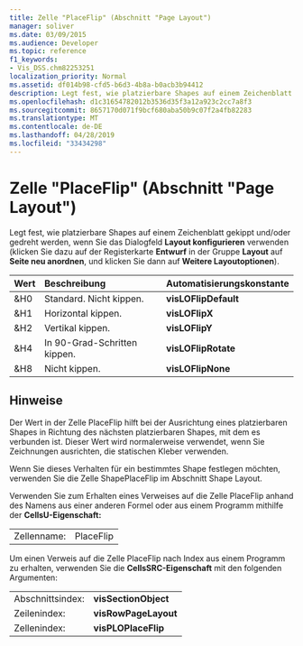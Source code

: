 ```yaml
---
title: Zelle "PlaceFlip" (Abschnitt "Page Layout")
manager: soliver
ms.date: 03/09/2015
ms.audience: Developer
ms.topic: reference
f1_keywords:
- Vis_DSS.chm82253251
localization_priority: Normal
ms.assetid: df014b98-cfd5-b6d3-4b8a-b0acb3b94412
description: Legt fest, wie platzierbare Shapes auf einem Zeichenblatt gekippt und/oder gedreht werden, wenn Sie das Dialogfeld Layout konfigurieren verwenden (klicken Sie dazu auf der Registerkarte Entwurf in der Gruppe Layout auf Seite neu anordnen, und klicken Sie dann auf Weitere Layoutoptionen).
ms.openlocfilehash: d1c31654782012b3536d35f3a12a923c2cc7a8f3
ms.sourcegitcommit: 8657170d071f9bcf680aba50b9c07f2a4fb82283
ms.translationtype: MT
ms.contentlocale: de-DE
ms.lasthandoff: 04/28/2019
ms.locfileid: "33434298"
---
```

# <a name="placeflip-cell-page-layout-section"></a>Zelle "PlaceFlip" (Abschnitt "Page Layout")

Legt fest, wie platzierbare Shapes auf einem Zeichenblatt gekippt und/oder gedreht werden, wenn Sie das Dialogfeld **Layout konfigurieren** verwenden (klicken Sie dazu auf der Registerkarte **Entwurf** in der Gruppe **Layout** auf **Seite neu anordnen**, und klicken Sie dann auf **Weitere Layoutoptionen**).
  
|**Wert**|**Beschreibung**|**Automatisierungskonstante**|
|:-----|:-----|:-----|
|&amp;H0  <br/> |Standard. Nicht kippen.  <br/> |**visLOFlipDefault** <br/> |
|&amp;H1  <br/> |Horizontal kippen.  <br/> |**visLOFlipX** <br/> |
|&amp;H2  <br/> |Vertikal kippen.  <br/> |**visLOFlipY** <br/> |
|&amp;H4  <br/> |In 90-Grad-Schritten kippen.  <br/> |**visLOFlipRotate** <br/> |
|&amp;H8  <br/> |Nicht kippen.  <br/> |**visLOFlipNone** <br/> |
   
## <a name="remarks"></a>Hinweise

Der Wert in der Zelle PlaceFlip hilft bei der Ausrichtung eines platzierbaren Shapes in Richtung des nächsten platzierbaren Shapes, mit dem es verbunden ist. Dieser Wert wird normalerweise verwendet, wenn Sie Zeichnungen ausrichten, die statischen Kleber verwenden.
  
Wenn Sie dieses Verhalten für ein bestimmtes Shape festlegen möchten, verwenden Sie die Zelle ShapePlaceFlip im Abschnitt Shape Layout.
  
Verwenden Sie zum Erhalten eines Verweises auf die Zelle PlaceFlip anhand des Namens aus einer anderen Formel oder aus einem Programm mithilfe der **CellsU-Eigenschaft:** 
  
|||
|:-----|:-----|
|Zellenname:  <br/> |PlaceFlip  <br/> |
   
Um einen Verweis auf die Zelle PlaceFlip nach Index aus einem Programm zu erhalten, verwenden Sie die **CellsSRC-Eigenschaft** mit den folgenden Argumenten: 
  
|||
|:-----|:-----|
|Abschnittsindex:  <br/> |**visSectionObject** <br/> |
|Zeilenindex:  <br/> |**visRowPageLayout** <br/> |
|Zellenindex:  <br/> |**visPLOPlaceFlip** <br/> |
   

